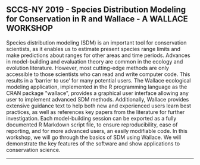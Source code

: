 ## SCCS-NY 2019 - Species Distribution Modeling for Conservation in R and Wallace - A WALLACE WORKSHOP

Species distribution modeling (SDM) is an important tool for conservation scientists, as it enables us to estimate present species range limits and make predictions about ranges for other areas and time periods. Advances in model-building and evaluation theory are common in the ecology and evolution literature. However, most cutting-edge methods are only accessible to those scientists who can read and write computer code. This results in a ‘barrier to use’ for many potential users. The Wallace ecological modeling application, implemented in the R programming language as the CRAN package "wallace", provides a graphical user interface allowing any user to implement advanced SDM methods. Additionally, Wallace provides extensive guidance text to help both new and experienced users learn best practices, as well as references key papers from the literature for further investigation. Each model-building session can be exported as a fully documented R Markdown script file, to ensure reproducibility, ease of reporting, and for more advanced users, an easily modifiable code. In this workshop, we will go through the basics of SDM using Wallace. We will demonstrate the key features of the software and show applications to conservation science.

---
<!---
To the extent possible under law,
[Karl Broman](https://github.com/kbroman)
has waived all copyright and related or neighboring rights to
&ldquo;[simple site](https://github.com/kbroman/simple_site)&rdquo;.
This work is published from the United States.
<br/>
[![CC0](https://i.creativecommons.org/p/zero/1.0/88x31.png)](https://creativecommons.org/publicdomain/zero/1.0/)
--->
